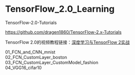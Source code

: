 # TensorFlow_2.0_Learning
TensorFlow-2.0-Tutorials

https://github.com/dragen1860/TensorFlow-2.x-Tutorials

TensorFlow 2.0的视频教程链接：[深度学习与TensorFlow 2实战](https://study.163.com/course/courseMain.htm?share=2&shareId=480000001847407&courseId=1209092816&_trace_c_p_k2_=dca16f8fd11a4525bac8c89f779b2cfa)

01_FCN_and_CNN_mnist  
02_FCN_CustomLayer_boston  
03_FCN_CustomLayer_CustomModel_fashion  
04_VGG16_cifar10  


